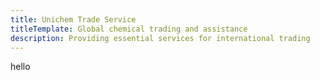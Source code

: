 ```yaml
---
title: Unichem Trade Service
titleTemplate: Global chemical trading and assistance
description: Providing essential services for international trading
---
```


hello
